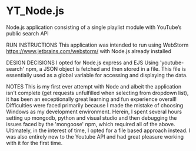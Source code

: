 # YT_Node.js
Node.js application consisting of a single playlist module with YouTube’s public search API

RUN INSTRUCTIONS
This application was intended to run using WebStorm <https://www.jetbrains.com/webstorm/> with Node.js already installed

DESIGN DECISIONS
I opted for Node.js express and EJS
Using 'youtube-search' npm, a JSON object is fetched and then stored in a file. This file is essentially used as a global variable for accessing and displaying the data.

NOTES
This is my first ever attempt with Node and albeit the application isn't complete (get requests unfulfilled when selecting from dropdown list), it has been an exceptionally great learning and fun experience overall!
Difficulties were faced primarily because I made the mistake of choosing Windows as my development environment. Herein, I spent several hours setting up mongodb, python and visual studio and then debugging the issues faced by the 'mongoose' npm, which required all of the above. Ultimately, in the interest of time, I opted for a file based approach instead.
I was also entirely new to the Youtube API and had great pleasure working with it for the first time.
